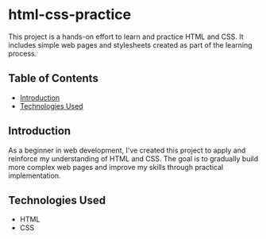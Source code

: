 # html-css-practice
This project is a hands-on effort to learn and practice HTML and CSS. It includes simple web pages and stylesheets created as part of the learning process.

## Table of Contents
- [Introduction](#introduction)
- [Technologies Used](#technologies-used)

## Introduction
As a beginner in web development, I've created this project to apply and reinforce my understanding of HTML and CSS. The goal is to gradually build more complex web pages and improve my skills through practical implementation.

## Technologies Used

- HTML
- CSS
